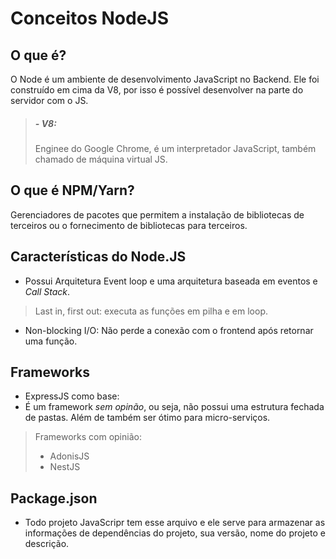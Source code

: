 # Conceitos NodeJS

## O que é?
O Node é um ambiente de desenvolvimento JavaScript no Backend. Ele foi construído
em cima da V8, por isso é possível desenvolver na parte do
servidor com o JS.

> ##### - V8:
> Enginee do Google Chrome, é um interpretador JavaScript, também chamado de 
> máquina virtual JS.

## O que é NPM/Yarn?
Gerenciadores de pacotes que permitem a instalação de bibliotecas de terceiros
ou o fornecimento de bibliotecas para terceiros.

## Características do Node.JS
- Possui Arquitetura Event loop e uma arquitetura baseada em eventos e *Call Stack*.
> Last in, first out: executa as funções em pilha e em loop.

- Non-blocking I/O: Não perde a conexão com o frontend após retornar uma função.

## Frameworks
- ExpressJS como base:
 - É um framework *sem opinão*, ou seja, não possui uma estrutura fechada 
 de pastas. Além de também ser ótimo para micro-serviços.

 > Frameworks com opinião:
  > - AdonisJS
  > - NestJS

## Package.json
- Todo projeto JavaScripr tem esse arquivo e ele serve para armazenar as 
informações de dependências do projeto, sua versão, nome do projeto e descrição.